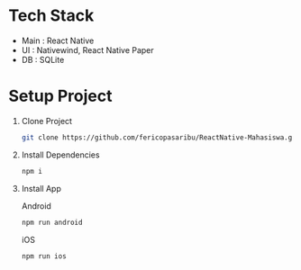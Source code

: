 # Tech Stack
   - Main : React Native
   - UI   : Nativewind, React Native Paper
   - DB   : SQLite


# Setup Project

1. Clone Project
   
   ```bash
   git clone https://github.com/fericopasaribu/ReactNative-Mahasiswa.git
   ```
   
3. Install Dependencies

   ```bash
   npm i
   ```

4. Install App

   Android 
   ```bash
   npm run android
   ```

    iOS 
   ```bash
   npm run ios
   ```

